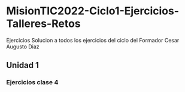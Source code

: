 # MisionTIC2022-Ciclo1-Ejercicios-Talleres-Retos
Ejercicios Solucion a todos los ejercicios del ciclo  del Formador Cesar Augusto Diaz


## Unidad 1

### Ejercicios clase 4